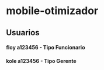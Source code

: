 # mobile-otimizador

## Usuarios
#### floy a123456 - Tipo Funcionario
#### kole a123456 - Tipo Gerente

